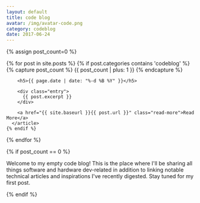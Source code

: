 ```yaml
---
layout: default
title: code blog
avatar: /img/avatar-code.png
category: codeblog
date: 2017-06-24
---
```


<div class="posts">

  {% assign post_count=0 %}

  {% for post in site.posts %}
    {% if post.categories contains 'codeblog' %}
      {% capture post_count %} {{ post_count | plus: 1 }} {% endcapture %}
      <article class="post">

        <h5>{{ page.date | date: "%-d %B %Y" }}</h5>

        <div class="entry">
          {{ post.excerpt }}
        </div>

        <a href="{{ site.baseurl }}{{ post.url }}" class="read-more">Read More</a>
      </article>
    {% endif %}
  {% endfor %}

  {% if post_count == 0 %}
    <p>Welcome to my empty code blog! This is the place where I'll be sharing all things software and hardware dev-related in addition to linking notable technical articles and inspirations I've recently digested. Stay tuned for my first post.</p>
  {% endif %}

</div>
